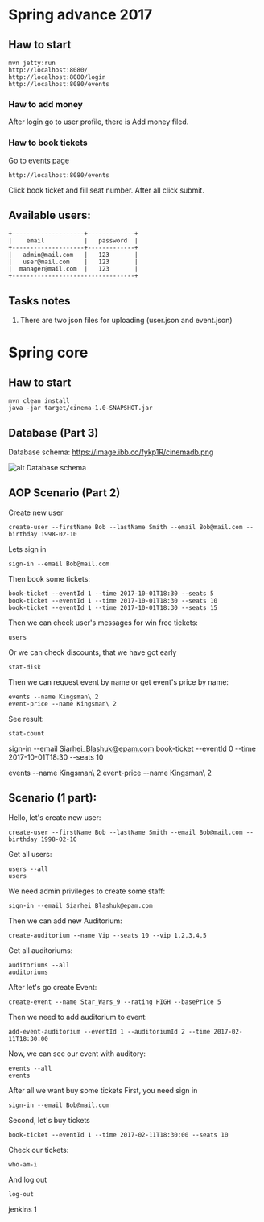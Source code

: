# Spring advance 2017
## Haw to start

```
mvn jetty:run
http://localhost:8080/
http://localhost:8080/login
http://localhost:8080/events
```

### Haw to add money
After login go to user profile, there is Add money filed.

### Haw to book tickets
Go to events page
```
http://localhost:8080/events
```
Click book ticket and fill seat number. After all click submit.


## Available users:
```
+--------------------+-------------+
|    email           |   password  |
+--------------------+-------------+
|   admin@mail.com   |   123       |
|   user@mail.com    |   123       |
|  manager@mail.com  |   123       |
+----------------------------------+
```


## Tasks notes
1. There are two json files for uploading (user.json and event.json)


# Spring core 
## Haw to start
```$xslt
mvn clean install
java -jar target/cinema-1.0-SNAPSHOT.jar 
```

## Database (Part 3)
Database schema: https://image.ibb.co/fykp1R/cinemadb.png

![alt Database schema](https://image.ibb.co/fykp1R/cinemadb.png)


## AOP Scenario (Part 2)
Create new user
```
create-user --firstName Bob --lastName Smith --email Bob@mail.com --birthday 1998-02-10
```

Lets sign in
```$xslt
sign-in --email Bob@mail.com
```
Then book some tickets:
```$xslt
book-ticket --eventId 1 --time 2017-10-01T18:30 --seats 5
book-ticket --eventId 1 --time 2017-10-01T18:30 --seats 10
book-ticket --eventId 1 --time 2017-10-01T18:30 --seats 15
```
Then we can check user's messages for win free tickets:
```
users
```
Or we can check discounts, that we have got early
```
stat-disk
```
Then we can request event by name or get event's price by name:
```
events --name Kingsman\ 2
event-price --name Kingsman\ 2
```
See result:
```
stat-count
```

sign-in --email Siarhei_Blashuk@epam.com
book-ticket --eventId 0 --time 2017-10-01T18:30 --seats 10

events --name Kingsman\ 2
event-price --name Kingsman\ 2


## Scenario (1 part):

Hello, let's create new user:
```$xslt
create-user --firstName Bob --lastName Smith --email Bob@mail.com --birthday 1998-02-10
```
Get all users:
```$xslt
users --all
users
```

We need admin privileges to create some staff:
```
sign-in --email Siarhei_Blashuk@epam.com
```

Then we can add new Auditorium:
```$xslt
create-auditorium --name Vip --seats 10 --vip 1,2,3,4,5
```
Get all auditoriums:
```$xslt
auditoriums --all
auditoriums
```

After let's go create Event:
```$xslt
create-event --name Star_Wars_9 --rating HIGH --basePrice 5
```
Then we need to add auditorium to event:
```$xslt
add-event-auditorium --eventId 1 --auditoriumId 2 --time 2017-02-11T18:30:00
```
Now, we can see our event with auditory:
```$xslt
events --all
events
```

After all we want buy some tickets
First, you need sign in
```$xslt
sign-in --email Bob@mail.com
```
Second, let's buy tickets
```$xslt
book-ticket --eventId 1 --time 2017-02-11T18:30:00 --seats 10
```
Check our tickets:
```$xslt
who-am-i
```
And log out
```$xslt
log-out
```


jenkins 1
